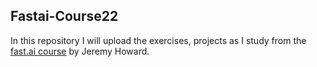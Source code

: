## Fastai-Course22


In this repository I will upload the exercises, projects as I study from the [fast.ai course](https://course.fast.ai) by Jeremy Howard.
